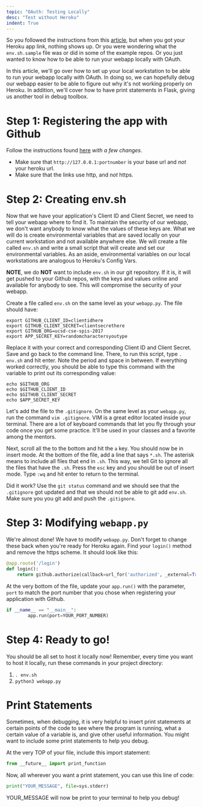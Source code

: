 ```yaml
---
topic: "OAuth: Testing Locally"
desc: "Test without Heroku"
indent: True
---
```


So you followed the instructions from this [article](/webapps/oauth_actually), but when you got your Heroku app link, nothing shows up. Or you were wondering what the `env.sh.sample` file was or did in some of the example repos. Or you just wanted to know how to be able to run your webapp locally with OAuth.

In this article, we'll go over how to set up your local workstation to be able to run your webapp locally with OAuth. In doing so, we can hopefully debug our webapp easier to be able to figure out why it's not working properly on Heroku. In addition, we'll cover how to have print statements in Flask, giving us another tool in debug toolbox.

# Step 1: Registering the app with Github

Follow the instructions found [here](/webapps/oauth_github) *with a few changes*.

* Make sure that `http://127.0.0.1:portnumber` is your base url and *not* your heroku url. 
* Make sure that the links use http, and *not* https.

# Step 2: Creating env.sh

Now that we have your application's Client ID and Client Secret, we need to tell your webapp where to find it. To maintain the security of our webapp, we don't want anybody to know what the values of these keys are. What we will do is create environmental variables that are saved locally on your current workstation and not available anywhere else. We will create a file called `env.sh` and write a small script that will create and set our environmental variables. As an aside, environmental variables on our local workstations are analogous to Heroku's Config Vars.

**NOTE**, we do **NOT** want to include `env.sh` in our git repository. If it is, it will get pushed to your Github repos, with the keys and values online and available for anybody to see. This will compromise the security of your webapp.

Create a file called `env.sh` on the same level as your `webapp.py`. The file should have: 

```
export GITHUB_CLIENT_ID=clientidhere
export GITHUB_CLIENT_SECRET=clientsecrethere
export GITHUB_ORG=ucsd-cse-spis-2017
export APP_SECRET_KEY=randomcharactersyoutype
```

Replace it with your correct and corresponding Client ID and Client Secret. Save and go back to the command line. There, to run this script, type `. env.sh` and hit enter. Note the period and space in between. If everything worked correctly, you should be able to type this command with the variable to print out its corresponding value:

```
echo $GITHUB_ORG
echo $GITHUB_CLIENT_ID
echo $GITHUB_CLIENT_SECRET
echo $APP_SECRET_KEY
```

Let's add the file to the `.gitignore`. On the same level as your `webapp.py`, run the command `vim .gitignore`. VIM is a great editor located inside your terminal. There are a lot of keyboard commands that let you fly through your code once you get some practice. It'll be used in your classes and a favorite among the mentors.

Next, scroll all the to the bottom and hit the `a` key. You should now be in insert mode. At the bottom of the file, add a line that says `*.sh`. The asterisk means to include all files that end in `.sh`. This way, we tell Git to ignore all the files that have the `.sh`. Press the `esc` key and you should be out of insert mode. Type `:wq` and hit enter to return to the terminal.

Did it work? Use the `git status` command and we should see that the `.gitignore` got updated and that we should not be able to git add `env.sh`. Make sure you you git add and push the `.gitignore`.

# Step 3: Modifying `webapp.py`

We're almost done! We have to modify `webapp.py`. Don't forget to change these back when you're ready for Heroku again. Find your `login()` method and remove the https scheme. It should look like this:

```python
@app.route('/login')
def login():
    return github.authorize(callback=url_for('authorized', _external=True))
```

At the very bottom of the file, update your `app.run()` with the parameter, `port` to match the port number that you chose when registering your application with Github. 

```python
if __name__ == "__main__":
        app.run(port=YOUR_PORT_NUMBER)
```

# Step 4: Ready to go!

You should be all set to host it locally now! Remember, every time you want to host it locally, run these commands in your project directory:

1. ```. env.sh```
2. ```python3 webapp.py```

# Print Statements

Sometimes, when debugging, it is very helpful to insert print statements at certain points of the code to see where the program is running, what a certain value of a variable is, and give other useful information. You might want to include some print statements to help you debug.

At the very TOP of your file, include this import statement:

```python
from __future__ import print_function
```

Now, all wherever you want a print statement, you can use this line of code:

```python
print("YOUR_MESSAGE", file=sys.stderr)
```

YOUR_MESSAGE will now be print to your terminal to help you debug!
